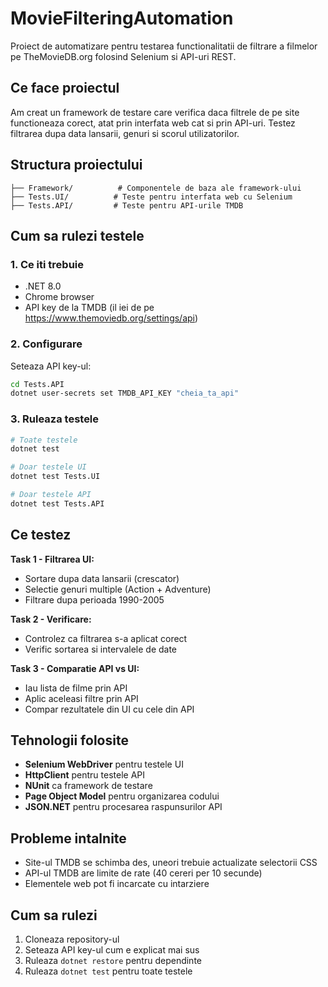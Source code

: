 # MovieFilteringAutomation

Proiect de automatizare pentru testarea functionalitatii de filtrare a filmelor pe TheMovieDB.org folosind Selenium si API-uri REST.

## Ce face proiectul

Am creat un framework de testare care verifica daca filtrele de pe site functioneaza corect, atat prin interfata web cat si prin API-uri. Testez filtrarea dupa data lansarii, genuri si scorul utilizatorilor.

## Structura proiectului

```
├── Framework/          # Componentele de baza ale framework-ului
├── Tests.UI/          # Teste pentru interfata web cu Selenium
├── Tests.API/         # Teste pentru API-urile TMDB
```

## Cum sa rulezi testele

### 1. Ce iti trebuie

- .NET 8.0
- Chrome browser
- API key de la TMDB (il iei de pe https://www.themoviedb.org/settings/api)

### 2. Configurare

Seteaza API key-ul:
```bash
cd Tests.API
dotnet user-secrets set TMDB_API_KEY "cheia_ta_api"
```

### 3. Ruleaza testele

```bash
# Toate testele
dotnet test

# Doar testele UI
dotnet test Tests.UI

# Doar testele API
dotnet test Tests.API
```

## Ce testez

**Task 1 - Filtrarea UI:**
- Sortare dupa data lansarii (crescator)
- Selectie genuri multiple (Action + Adventure)  
- Filtrare dupa perioada 1990-2005

**Task 2 - Verificare:**
- Controlez ca filtrarea s-a aplicat corect
- Verific sortarea si intervalele de date

**Task 3 - Comparatie API vs UI:**
- Iau lista de filme prin API
- Aplic aceleasi filtre prin API
- Compar rezultatele din UI cu cele din API

## Tehnologii folosite

- **Selenium WebDriver** pentru testele UI
- **HttpClient** pentru testele API
- **NUnit** ca framework de testare
- **Page Object Model** pentru organizarea codului
- **JSON.NET** pentru procesarea raspunsurilor API

## Probleme intalnite

- Site-ul TMDB se schimba des, uneori trebuie actualizate selectorii CSS
- API-ul TMDB are limite de rate (40 cereri per 10 secunde)
- Elementele web pot fi incarcate cu intarziere

## Cum sa rulezi

1. Cloneaza repository-ul
2. Seteaza API key-ul cum e explicat mai sus
3. Ruleaza `dotnet restore` pentru dependinte
4. Ruleaza `dotnet test` pentru toate testele
